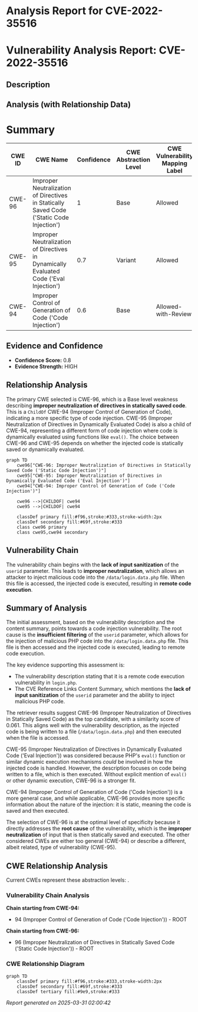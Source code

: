 # Analysis Report for CVE-2022-35516

# Vulnerability Analysis Report: CVE-2022-35516

## Description



## Analysis (with Relationship Data)

# Summary
| CWE ID | CWE Name | Confidence | CWE Abstraction Level | CWE Vulnerability Mapping Label | CWE-Vulnerability Mapping Notes |
|---|---|---|---|---|---|
| CWE-96 | Improper Neutralization of Directives in Statically Saved Code ('Static Code Injection') | 1 | Base | Allowed | Primary CWE |
| CWE-95 | Improper Neutralization of Directives in Dynamically Evaluated Code ('Eval Injection') | 0.7 | Variant | Allowed | Secondary Candidate |
| CWE-94 | Improper Control of Generation of Code ('Code Injection') | 0.6 | Base | Allowed-with-Review | Secondary Candidate |

## Evidence and Confidence

*   **Confidence Score:** 0.8
*   **Evidence Strength:** HIGH

## Relationship Analysis
The primary CWE selected is CWE-96, which is a Base level weakness describing **improper neutralization of directives in statically saved code**. This is a `ChildOf` CWE-94 (Improper Control of Generation of Code), indicating a more specific type of code injection. CWE-95 (Improper Neutralization of Directives in Dynamically Evaluated Code) is also a child of CWE-94, representing a different form of code injection where code is dynamically evaluated using functions like `eval()`. The choice between CWE-96 and CWE-95 depends on whether the injected code is statically saved or dynamically evaluated.

```mermaid
graph TD
    cwe96["CWE-96: Improper Neutralization of Directives in Statically Saved Code ('Static Code Injection')"]
    cwe95["CWE-95: Improper Neutralization of Directives in Dynamically Evaluated Code ('Eval Injection')"]
    cwe94["CWE-94: Improper Control of Generation of Code ('Code Injection')"]

    cwe96 -->|CHILDOF| cwe94
    cwe95 -->|CHILDOF| cwe94

    classDef primary fill:#f96,stroke:#333,stroke-width:2px
    classDef secondary fill:#69f,stroke:#333
    class cwe96 primary
    class cwe95,cwe94 secondary
```

## Vulnerability Chain
The vulnerability chain begins with the **lack of input sanitization** of the `userid` parameter. This leads to **improper neutralization**, which allows an attacker to inject malicious code into the `/data/login.data.php` file. When this file is accessed, the injected code is executed, resulting in **remote code execution**.

## Summary of Analysis
The initial assessment, based on the vulnerability description and the content summary, points towards a code injection vulnerability. The root cause is the **insufficient filtering** of the `userid` parameter, which allows for the injection of malicious PHP code into the `/data/login.data.php` file. This file is then accessed and the injected code is executed, leading to remote code execution.

The key evidence supporting this assessment is:

*   The vulnerability description stating that it is a remote code execution vulnerability in `login.php`.
*   The CVE Reference Links Content Summary, which mentions the **lack of input sanitization** of the `userid` parameter and the ability to inject malicious PHP code.

The retriever results suggest CWE-96 (Improper Neutralization of Directives in Statically Saved Code) as the top candidate, with a similarity score of 0.061. This aligns well with the vulnerability description, as the injected code is being written to a file (`/data/login.data.php`) and then executed when the file is accessed.

CWE-95 (Improper Neutralization of Directives in Dynamically Evaluated Code ('Eval Injection')) was considered because PHP's `eval()` function or similar dynamic execution mechanisms *could* be involved in how the injected code is handled. However, the description focuses on code being written to a file, which is then executed. Without explicit mention of `eval()` or other dynamic execution, CWE-96 is a stronger fit.

CWE-94 (Improper Control of Generation of Code ('Code Injection')) is a more general case, and while applicable, CWE-96 provides more specific information about the nature of the injection: it is static, meaning the code is saved and then executed.

The selection of CWE-96 is at the optimal level of specificity because it directly addresses the **root cause** of the vulnerability, which is the **improper neutralization** of input that is then statically saved and executed. The other considered CWEs are either too general (CWE-94) or describe a different, albeit related, type of vulnerability (CWE-95).


## CWE Relationship Analysis

Current CWEs represent these abstraction levels: .


### Vulnerability Chain Analysis

**Chain starting from CWE-94:**
- 94 (Improper Control of Generation of Code ('Code Injection')) - ROOT


**Chain starting from CWE-96:**
- 96 (Improper Neutralization of Directives in Statically Saved Code ('Static Code Injection')) - ROOT



### CWE Relationship Diagram

```mermaid
graph TD
    classDef primary fill:#f96,stroke:#333,stroke-width:2px
    classDef secondary fill:#69f,stroke:#333
    classDef tertiary fill:#9e9,stroke:#333
```



*Report generated on 2025-03-31 02:00:42*
